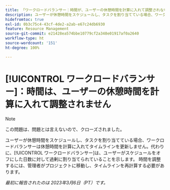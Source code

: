 ```yaml
---
title: 「ワークロードバランサー：時間が、ユーザーの休憩時間を計算に入れて調整されない」
description: ユーザーが休憩時間をスケジュールし、タスクを割り当てている場合、ワークロードバランサーは休憩時間を計算に入れてタイムラインを更新しません。代わりに、ワークロードバランサーは、ユーザーがスケジュールをオフにした日数に対して過剰に割り当てられていることを示します。時間を調整するには、管理者がプロジェクトに移動し、タイムラインを再計算する必要があります。
hidefromtoc: true
exl-id: 0b3c75c4-43cf-4de2-a2ab-e67c24db6930
feature: Resource Management
source-git-commit: e21428ea574bbe10779cf2a348e01917af0a2640
workflow-type: ht
source-wordcount: '151'
ht-degree: 100%

---
```


# [!UICONTROL ワークロードバランサー]：時間は、ユーザーの休憩時間を計算に入れて調整されません

>[!NOTE]
>
>この問題は、問題とは言えないので、クローズされました。

ユーザーが休憩時間をスケジュールし、タスクを割り当てている場合、ワークロードバランサーは休憩時間を計算に入れてタイムラインを更新しません。代わりに、[!UICONTROL ワークロードバランサー]は、ユーザーがスケジュールをオフにした日数に対して過剰に割り当てられていることを示します。 時間を調整するには、管理者がプロジェクトに移動し、タイムラインを再計算する必要があります。

_最初に報告されたのは 2023年3月6日（PT）です。_
